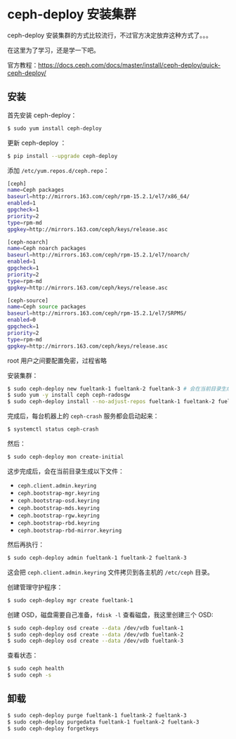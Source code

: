 # ceph-deploy 安装集群

ceph-deploy 安装集群的方式比较流行，不过官方决定放弃这种方式了。。。

在这里为了学习，还是学一下吧。

官方教程：https://docs.ceph.com/docs/master/install/ceph-deploy/quick-ceph-deploy/

## 安装

首先安装 ceph-deploy：

```bash
$ sudo yum install ceph-deploy
```

更新 ceph-deploy ：

```bash
$ pip install --upgrade ceph-deploy
```

添加 `/etc/yum.repos.d/ceph.repo`：

```bash
[ceph]
name=Ceph packages
baseurl=http://mirrors.163.com/ceph/rpm-15.2.1/el7/x86_64/
enabled=1
gpgcheck=1
priority=2
type=rpm-md
gpgkey=http://mirrors.163.com/ceph/keys/release.asc

[ceph-noarch]
name=Ceph noarch packages
baseurl=http://mirrors.163.com/ceph/rpm-15.2.1/el7/noarch/
enabled=1
gpgcheck=1
priority=2
type=rpm-md
gpgkey=http://mirrors.163.com/ceph/keys/release.asc

[ceph-source]
name=Ceph source packages
baseurl=http://mirrors.163.com/ceph/rpm-15.2.1/el7/SRPMS/
enabled=0
gpgcheck=1
priority=2
type=rpm-md
gpgkey=http://mirrors.163.com/ceph/keys/release.asc
```

root 用户之间要配置免密，过程省略

安装集群：

```bash
$ sudo ceph-deploy new fueltank-1 fueltank-2 fueltank-3 # 会在当前目录生成三个配置文件
$ sudo yum -y install ceph ceph-radosgw
$ sudo ceph-deploy install --no-adjust-repos fueltank-1 fueltank-2 fueltank-3
```

完成后，每台机器上的 `ceph-crash` 服务都会启动起来：

```bash
$ systemctl status ceph-crash
```

然后：

```bash
$ sudo ceph-deploy mon create-initial
```

这步完成后，会在当前目录生成以下文件：

- `ceph.client.admin.keyring`
- `ceph.bootstrap-mgr.keyring`
- `ceph.bootstrap-osd.keyring`
- `ceph.bootstrap-mds.keyring`
- `ceph.bootstrap-rgw.keyring`
- `ceph.bootstrap-rbd.keyring`
- `ceph.bootstrap-rbd-mirror.keyring`

然后再执行：

```bash
$ sudo ceph-deploy admin fueltank-1 fueltank-2 fueltank-3
```

这会把 `ceph.client.admin.keyring` 文件拷贝到各主机的 `/etc/ceph` 目录。

创建管理守护程序：

```bash
$ sudo ceph-deploy mgr create fueltank-1
```

创建 OSD，磁盘需要自己准备，`fdisk -l` 查看磁盘，我这里创建三个 OSD:

```bash
$ sudo ceph-deploy osd create --data /dev/vdb fueltank-1
$ sudo ceph-deploy osd create --data /dev/vdb fueltank-2
$ sudo ceph-deploy osd create --data /dev/vdb fueltank-3
```

查看状态：

```bash
$ sudo ceph health
$ sudo ceph -s
```



## 卸载

```bash
$ sudo ceph-deploy purge fueltank-1 fueltank-2 fueltank-3
$ sudo ceph-deploy purgedata fueltank-1 fueltank-2 fueltank-3
$ sudo ceph-deploy forgetkeys
```

